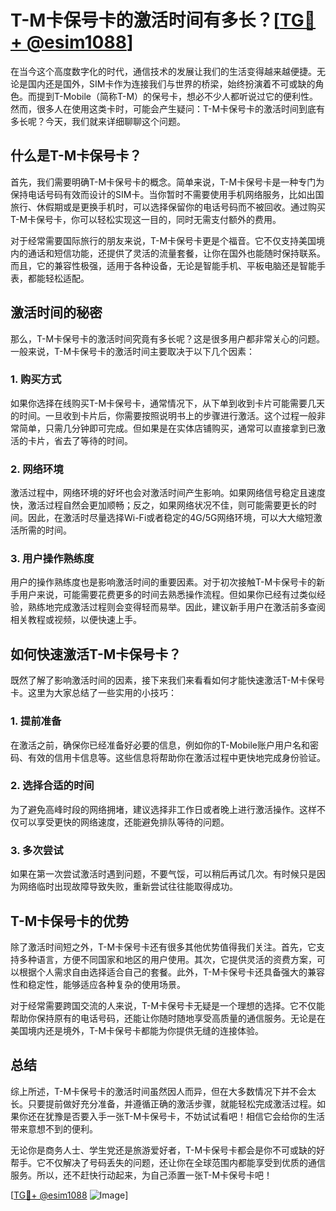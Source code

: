 # T-M卡保号卡的激活时间有多长？[[TG💪+ @esim1088](https://t.me/s/esim1088)]

在当今这个高度数字化的时代，通信技术的发展让我们的生活变得越来越便捷。无论是国内还是国外，SIM卡作为连接我们与世界的桥梁，始终扮演着不可或缺的角色。而提到T-Mobile（简称T-M）的保号卡，想必不少人都听说过它的便利性。然而，很多人在使用这类卡时，可能会产生疑问：T-M卡保号卡的激活时间到底有多长呢？今天，我们就来详细聊聊这个问题。

## 什么是T-M卡保号卡？

首先，我们需要明确T-M卡保号卡的概念。简单来说，T-M卡保号卡是一种专门为保持电话号码有效而设计的SIM卡。当你暂时不需要使用手机网络服务，比如出国旅行、休假期或是更换手机时，可以选择保留你的电话号码而不被回收。通过购买T-M卡保号卡，你可以轻松实现这一目的，同时无需支付额外的费用。

对于经常需要国际旅行的朋友来说，T-M卡保号卡更是个福音。它不仅支持美国境内的通话和短信功能，还提供了灵活的流量套餐，让你在国外也能随时保持联系。而且，它的兼容性极强，适用于各种设备，无论是智能手机、平板电脑还是智能手表，都能轻松适配。

## 激活时间的秘密

那么，T-M卡保号卡的激活时间究竟有多长呢？这是很多用户都非常关心的问题。一般来说，T-M卡保号卡的激活时间主要取决于以下几个因素：

### 1. 购买方式

如果你选择在线购买T-M卡保号卡，通常情况下，从下单到收到卡片可能需要几天的时间。一旦收到卡片后，你需要按照说明书上的步骤进行激活。这个过程一般非常简单，只需几分钟即可完成。但如果是在实体店铺购买，通常可以直接拿到已激活的卡片，省去了等待的时间。

### 2. 网络环境

激活过程中，网络环境的好坏也会对激活时间产生影响。如果网络信号稳定且速度快，激活过程自然会更加顺畅；反之，如果网络状况不佳，则可能需要更长的时间。因此，在激活时尽量选择Wi-Fi或者稳定的4G/5G网络环境，可以大大缩短激活所需的时间。

### 3. 用户操作熟练度

用户的操作熟练度也是影响激活时间的重要因素。对于初次接触T-M卡保号卡的新手用户来说，可能需要花费更多的时间去熟悉操作流程。但如果你已经有过类似经验，熟练地完成激活过程则会变得轻而易举。因此，建议新手用户在激活前多查阅相关教程或视频，以便快速上手。

## 如何快速激活T-M卡保号卡？

既然了解了影响激活时间的因素，接下来我们来看看如何才能快速激活T-M卡保号卡。这里为大家总结了一些实用的小技巧：

### 1. 提前准备

在激活之前，确保你已经准备好必要的信息，例如你的T-Mobile账户用户名和密码、有效的信用卡信息等。这些信息将帮助你在激活过程中更快地完成身份验证。

### 2. 选择合适的时间

为了避免高峰时段的网络拥堵，建议选择非工作日或者晚上进行激活操作。这样不仅可以享受更快的网络速度，还能避免排队等待的问题。

### 3. 多次尝试

如果在第一次尝试激活时遇到问题，不要气馁，可以稍后再试几次。有时候只是因为网络临时出现故障导致失败，重新尝试往往能取得成功。

## T-M卡保号卡的优势

除了激活时间短之外，T-M卡保号卡还有很多其他优势值得我们关注。首先，它支持多种语言，方便不同国家和地区的用户使用。其次，它提供灵活的资费方案，可以根据个人需求自由选择适合自己的套餐。此外，T-M卡保号卡还具备强大的兼容性和稳定性，能够适应各种复杂的使用场景。

对于经常需要跨国交流的人来说，T-M卡保号卡无疑是一个理想的选择。它不仅能帮助你保持原有的电话号码，还能让你随时随地享受高质量的通信服务。无论是在美国境内还是境外，T-M卡保号卡都能为你提供无缝的连接体验。

## 总结

综上所述，T-M卡保号卡的激活时间虽然因人而异，但在大多数情况下并不会太长。只要提前做好充分准备，并遵循正确的激活步骤，就能轻松完成激活过程。如果你还在犹豫是否要入手一张T-M卡保号卡，不妨试试看吧！相信它会给你的生活带来意想不到的便利。

无论你是商务人士、学生党还是旅游爱好者，T-M卡保号卡都会是你不可或缺的好帮手。它不仅解决了号码丢失的问题，还让你在全球范围内都能享受到优质的通信服务。所以，还不赶快行动起来，为自己添置一张T-M卡保号卡吧！

[[TG💪+ @esim1088](https://t.me/s/esim1088) ![Image](https://i.postimg.cc/4NQfJmqS/Snipaste-2025-05-13-00-14-12.png)]